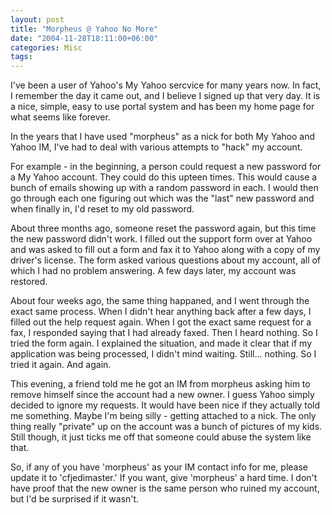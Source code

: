 ```yaml
---
layout: post
title: "Morpheus @ Yahoo No More"
date: "2004-11-28T18:11:00+06:00"
categories: Misc 
tags: 
---
```


I've been a user of Yahoo's My Yahoo sercvice for many years now. In fact, I remember the day it came out, and I believe I signed up that very day. It is a nice, simple, easy to use portal system and has been my home page for what seems like forever.

In the years that I have used "morpheus" as a nick for both My Yahoo and Yahoo IM, I've had to deal with various attempts to "hack" my account.

For example - in the beginning, a person could request a new password for a My Yahoo account. They could do this upteen times. This would cause a bunch of emails showing up with a random password in each. I would then go through each one figuring out which was the "last" new password and when finally in, I'd reset to my old password. 

About three months ago, someone reset the password again, but this time the new password didn't work. I filled out the support form over at Yahoo and was asked to fill out a form and fax it to Yahoo along with a copy of my driver's license. The form asked various questions about my account, all of which I had no problem answering. A few days later, my account was restored.

About four weeks ago, the same thing happaned, and I went through the exact same process. When I didn't hear anything back after a few days, I filled out the help request again. When I got the exact same request for a fax, I responded saying that I had already faxed. Then I heard nothing. So I tried the form again. I explained the situation, and made it clear that if my application was being processed, I didn't mind waiting. Still... nothing. So I tried it again. And again.

This evening, a friend told me he got an IM from morpheus asking him to remove himself since the account had a new owner. I guess Yahoo simply decided to ignore my requests. It would have been nice if they actually told me something. Maybe I'm being silly - getting attached to a nick. The only thing really "private" up on the account was a bunch of pictures of my kids. Still though, it just ticks me off that someone could abuse the system like that.

So, if any of you have 'morpheus' as your IM contact info for me, please update it to 'cfjedimaster.' If you want, give 'morpheus' a hard time. I don't have proof that the new owner is the same person who ruined my account, but I'd be surprised if it wasn't.